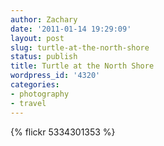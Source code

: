 ```yaml
---
author: Zachary
date: '2011-01-14 19:29:09'
layout: post
slug: turtle-at-the-north-shore
status: publish
title: Turtle at the North Shore
wordpress_id: '4320'
categories:
- photography
- travel
---
```


{% flickr 5334301353 %}
